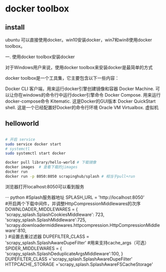 # docker toolbox



## install

ubuntu 可以直接使用docker。win10安装docker，win7和win8使用docker toolbox。



一. 使用docker toolbox安装docker

对于Windows用户来说，使用docker toolbox来安装docker是最简单的方式

docker toolbox是一个工具集，它主要包含以下一些内容：

Docker CLI 客户端，用来运行docker引擎创建镜像和容器
Docker Machine. 可以让你在windows的命令行中运行docker引擎命令
Docker Compose. 用来运行docker-compose命令
Kitematic. 这是Docker的GUI版本
Docker QuickStart shell. 这是一个已经配置好Docker的命令行环境
Oracle VM Virtualbox. 虚拟机

## helloworld

``` bash

# 开启 service 
sudo service docker start
# systemctl 
sudo systemctl start docker

docker pull library/hello-world # 下载镜像
docker images  # 查看下载的jimages
docker run  
docker run -p 8050:8050 scrapinghub/splash # 相当于pull+run
```
浏览器打开localhost:8050可以看到服务


··· python
#Splash服务器地址
SPLASH_URL = 'http://localhost:8050'                                                                    
#开启两个下载中间件，并调整HttpCompressionMiddlewares的次序                                      
DOWNLOADER_MIDDLEWARES = {
    'scrapy_splash.SplashCookiesMiddleware': 723,
    'scrapy_splash.SplashMiddleware':725,
    'scrapy.downloadermiddlewares.httpcompression.HttpCompressionMiddleware':810,                         
}
#设置去重过滤器
DUPEFILTER_CLASS = 'scrapy_splash.SplashAwareDupeFilter'
#用来支持cache_args（可选）
SPIDER_MIDDLEWARES = {
    'scrapy_splash.SplashDeduplicateArgsMiddleware':100,
}
DUPEFILTER_CLASS ='scrapy_splash.SplashAwareDupeFilter'
HTTPCACHE_STORAGE ='scrapy_splash.SplashAwareFSCacheStorage'   
```
